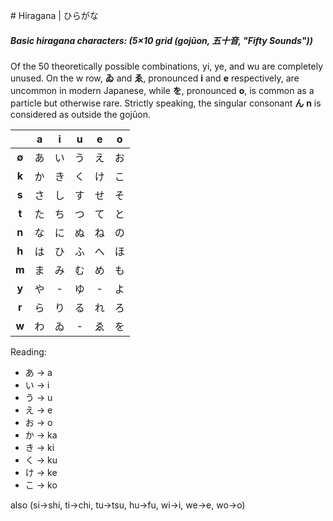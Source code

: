 []()# Hiragana | ひらがな


##### Basic hiragana characters: (5×10 grid (gojūon, 五十音, "Fifty Sounds"))

Of the 50 theoretically possible combinations, yi, ye, and wu are completely unused. On the w row, **ゐ** and **ゑ**, pronounced **i** and **e** respectively, are uncommon in modern Japanese, while **を**, pronounced **o**, is common as a particle but otherwise rare. Strictly speaking, the singular consonant **ん** **n** is considered as outside the gojūon.

|       | **a** | **i** | **u** | **e** | **o** |
| :---: | :---: | :---: | :---: | :---: | :---: |
| **∅** |   あ  |   い  |   う  |   え  |   お  |
| **k** |   か  |   き  |   く  |   け  |   こ  |
| **s** |   さ  |   し  |   す  |   せ  |   そ  |
| **t** |   た  |   ち  |   つ  |   て  |   と  |
| **n** |   な  |   に  |   ぬ  |   ね  |   の  |
| **h** |   は  |   ひ  |   ふ  |   へ  |   ほ  |
| **m** |   ま  |   み  |   む  |   め  |   も  |
| **y** |   や  |   -   |   ゆ  |   -   |   よ  |
| **r** |   ら  |   り  |   る  |   れ  |   ろ  |
| **w** |   わ  |   ゐ  |   -   |   ゑ  |   を  |

Reading:
- あ → a
- い → i
- う → u
- え → e
- お → o
- か → ka
- き → ki
- く → ku
- け → ke
- こ → ko

also (si→shi, ti→chi, tu→tsu, hu→fu, wi→i, we→e, wo→o)

